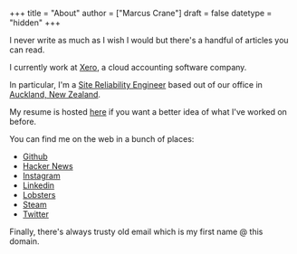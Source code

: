 +++
title = "About"
author = ["Marcus Crane"]
draft = false
datetype = "hidden"
+++

I never write as much as I wish I would but there's a handful of articles you can read.

I currently work at [Xero](https://xero.com/nz/), a cloud accounting software company.

In particular, I'm a [Site Reliability Engineer](https://en.wikipedia.org/wiki/Site%5FReliability%5FEngineering) based out of our office in [Auckland, New Zealand](https://en.wikipedia.org/wiki/Auckland).

My resume is hosted [here](/resume.pdf) if you want a better idea of what I've worked on before.

You can find me on the web in a bunch of places:

-   [Github](https://github.com/marcus-crane)
-   [Hacker News](https://news.ycombinator.com/user?id=spondyl)
-   [Instagram](https://instagram.com/sentryism)
-   [Linkedin](https://linkedin.com/in/marcus-crane)
-   [Lobsters](https://lobste.rs/u/sentry)
-   [Steam](https://steamcommunity.com/id/sandtree)
-   [Twitter](https://twitter.com/sentreh)

Finally, there's always trusty old email which is my first name @ this domain.
